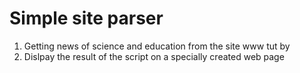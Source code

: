 # Simple site parser

1. Getting news of science and education from the site www tut by
2. Dislpay the result of the script on a specially created web page
